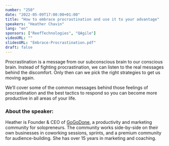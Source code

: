 ```yaml
---
number: "250"
date: "2022-05-09T17:00:00+01:00"
title: "How to embrace procrastination and use it to your advantage"
speakers: "Heather Chavin"
lang: "en"
sponsors: ["ReefTechnologies", "QAgile"]
videoURL: ""
slidesURL: "Embrace-Procrastination.pdf"
draft: false
---
```


Procrastination is a message from our subconscious brain to our conscious brain. Instead of fighting procrastination, we can listen to the real messages behind the discomfort. Only then can we pick the right strategies to get us moving again. 

We’ll cover some of the common messages behind those feelings of procrastination and the best tactics to respond so you can become more productive in all areas of your life.

### About the speaker:
Heather is Founder & CEO of [GoGoDone](https://www.gogodone.com/), a productivity and marketing community for solopreneurs. The community works side-by-side on their own businesses in coworking sessions, sprints, and a premium community for audience-building. She has over 15 years in marketing and coaching.
